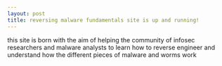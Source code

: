 ```yaml
---
layout: post
title: reversing malware fundamentals site is up and running!
---
```

this site is born with the aim of helping the community of infosec researchers and malware analysts to learn how to reverse engineer and understand how the different pieces of malware and worms work
